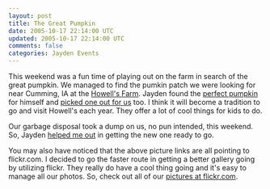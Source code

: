 ```yaml
---           
layout: post
title: The Great Pumpkin
date: 2005-10-17 22:14:00 UTC
updated: 2005-10-17 22:14:00 UTC
comments: false
categories: Jayden Events
---
```

This weekend was a fun time of playing out on the farm in search of the great pumpkin. We managed to find the pumkin patch we were looking for near Cumming, IA at the [Howell's Farm](http://www.howellfloral.com/natural_dried_flowers.html). Jayden found the [perfect pumpkin](http://www.flickr.com/photos/kevinminnis/53507290/) for himself and [picked one out for us](http://www.flickr.com/photos/kevinminnis/53507289/) too. I think it will become a tradition to go and visit Howell's each year. They offer a lot of cool things for kids to do. 

Our garbage disposal took a dump on us, no pun intended, this weekend. So, Jayden [helped me out](http://www.flickr.com/photos/kevinminnis/53507326/) in getting the new one ready to go.

You may also have noticed that the above picture links are all pointing to flickr.com. I decided to go the faster route in getting a better gallery going by utilizing flickr. They really do have a cool thing going and it's easy to manage all our photos. So, check out all of our [pictures at flickr.com](http://www.flickr.com/photos/kevinminnis).

